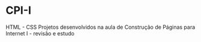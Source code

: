 # CPI-I

HTML - CSS 
Projetos desenvolvidos na aula de Construção de Páginas para Internet I - revisão e estudo 
